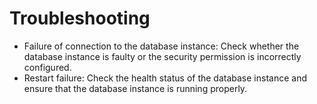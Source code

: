 # Troubleshooting<a name="EN-US_TOPIC_0253059670"></a>

-   Failure of connection to the database instance: Check whether the database instance is faulty or the security permission is incorrectly configured.
-   Restart failure: Check the health status of the database instance and ensure that the database instance is running properly.

